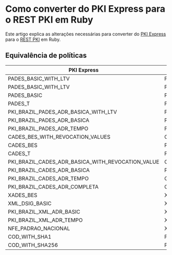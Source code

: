 # Como converter do PKI Express para o REST PKI em Ruby
Este artigo explica as alterações necessárias para converter do [PKI Express](../../pki-express/index.md) para o [REST PKI](../index.md) em Ruby.

## Equivalência de políticas

| PKI Express                                       | REST PKI                      |
|---------------------------------------------------|-------------------------------|
| PADES_BASIC_WITH_LTV                              | PADES_BASIC                   |
| PADES_BASIC_WITH_LTV                              | PADES_BASIC_WITH_ICPBR_CERTS  |
| PADES_BASIC                                       | Política ainda não existente  |
| PADES_T                                           | PADES_T_WITH_ICPBR_CERTS      |
| PKI_BRAZIL_PADES_ADR_BASICA_WITH_LTV              | Política ainda não existente  |
| PKI_BRAZIL_PADES_ADR_BASICA                       | Política ainda não existente  |
| PKI_BRAZIL_PADES_ADR_TEMPO                        | Política ainda não existente  |
| CADES_BES_WITH_REVOCATION_VALUES                  | CADES_BES                     |
| CADES_BES                                         | Política ainda não existente  |
| CADES_T                                           | Política ainda não existente  |
| PKI_BRAZIL_CADES_ADR_BASICA_WITH_REVOCATION_VALUE | CADES_ICPBR_ADR_BASICA        |
| PKI_BRAZIL_CADES_ADR_BASICA                       | Política ainda não existente  |
| PKI_BRAZIL_CADES_ADR_TEMPO                        | CADES_ICPBR_ADR_TEMPO         |
| PKI_BRAZIL_CADES_ADR_COMPLETA                     | CADES_ICPBR_ADR_COMPLETA      |
| XADES_BES                                         | XML_XADES_BES                 |
| XML_DSIG_BASIC                                    | XML_DSIG_BASIC                |
| PKI_BRAZIL_XML_ADR_BASIC                          | XML_ICPBR_ADR_BASICA          |
| PKI_BRAZIL_XML_ADR_TEMPO                          | XML_ICPBR_ADR_TEMPO           |
| NFE_PADRAO_NACIONAL                               | XML_ICPBR_NFE_PADRAO_NACIONAL |
| COD_WITH_SHA1                                     | Política ainda não existente  |
| COD_WITH_SHA256                                   | Política ainda não existente  |